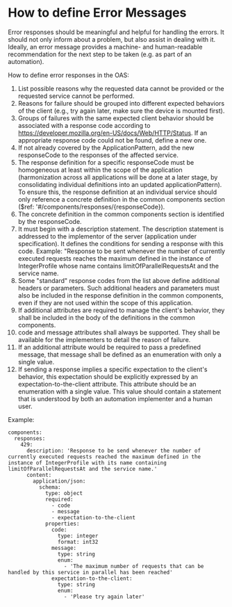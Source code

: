 # How to define Error Messages

Error responses should be meaningful and helpful for handling the errors.
It should not only inform about a problem, but also assist in dealing with it.
Ideally, an error message provides a machine- and human-readable recommendation for the next step to be taken (e.g. as part of an automation).

How to define error responses in the OAS:
1. List possible reasons why the requested data cannot be provided or the requested service cannot be performed.
2. Reasons for failure should be grouped into different expected behaviors of the client (e.g., try again later, make sure the device is mounted first).
3. Groups of failures with the same expected client behavior should be associated with a response code according to https://developer.mozilla.org/en-US/docs/Web/HTTP/Status.
   If an appropriate response code could not be found, define a new one.
4. If not already covered by the ApplicationPattern, add the new responseCode to the responses of the affected service.
5. The response definition for a specific responseCode must be homogeneous at least within the scope of the application (harmonization across all applications will be done at a later stage, by consolidating individual definitions into an updated applicationPattern).
   To ensure this, the response definition at an individual service should only reference a concrete definition in the common components section ($ref: '#/components/responses/{responseCode}).
6. The concrete definition in the common components section is identified by the responseCode.
7. It must begin with a description statement. The description statement is addressed to the implementor of the server (application under specification). It defines the conditions for sending a response with this code. Example: "Response to be sent whenever the number of currently executed requests reaches the maximum defined in the instance of IntegerProfile whose name contains limitOfParallelRequestsAt and the service name.
6. Some "standard" response codes from the list above define additional headers or parameters.
   Such additional headers and parameters must also be included in the response definition in the common components, even if they are not used within the scope of this application.
7. If additional attributes are required to manage the client's behavior, they shall be included in the body of the definitions in the common components.
8. code and message attributes shall always be supported. They shall be available for the implementers to detail the reason of failure.
9. If an additional attribute would be required to pass a predefined message, that message shall be defined as an enumeration with only a single value.
10. If sending a response implies a specific expectation to the client's behavior, this expectation should be explicitly expressed by an expectation-to-the-client attribute. This attribute should be an enumeration with a single value. This value should contain a statement that is understood by both an automation implementer and a human user.

Example:
```
components:
  responses:
    429:
      description: 'Response to be send whenever the number of currently executed requests reached the maximum defined in the instance of IntegerProfile with its name containing limitOfParallelRequestsAt and the service name.'
      content:
        application/json:
          schema:
            type: object
            required:
              - code
              - message
              - expectation-to-the-client
            properties:
              code:
                type: integer
                format: int32
              message:
                type: string
                enum:
                  - 'The maximum number of requests that can be handled by this service in parallel has been reached'
              expectation-to-the-client:
                type: string
                enum:
                  - 'Please try again later'
```
